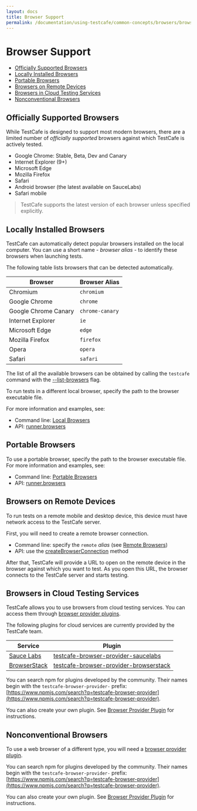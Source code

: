 ```yaml
---
layout: docs
title: Browser Support
permalink: /documentation/using-testcafe/common-concepts/browsers/browser-support.html
---
```

# Browser Support

* [Officially Supported Browsers](#officially-supported-browsers)
* [Locally Installed Browsers](#locally-installed-browsers)
* [Portable Browsers](#portable-browsers)
* [Browsers on Remote Devices](#browsers-on-remote-devices)
* [Browsers in Cloud Testing Services](#browsers-in-cloud-testing-services)
* [Nonconventional Browsers](#nonconventional-browsers)

## Officially Supported Browsers

While TestCafe is designed to support most modern browsers, there are a limited number
of *officially supported* browsers against which TestCafe is actively tested.

* Google Chrome: Stable, Beta, Dev and Canary
* Internet Explorer (9+)
* Microsoft Edge
* Mozilla Firefox
* Safari
* Android browser (the latest available on SauceLabs)
* Safari mobile

> TestCafe supports the latest version of each browser unless specified explicitly.

## Locally Installed Browsers

TestCafe can automatically detect popular browsers installed on the local computer.
You can use a short name - *browser alias* - to identify these browsers when launching tests.

The following table lists browsers that can be detected automatically.

Browser              | Browser Alias
---------------------| -------------------
Chromium             | `chromium`
Google Chrome        | `chrome`
Google Chrome Canary | `chrome-canary`
Internet Explorer    | `ie`
Microsoft Edge       | `edge`
Mozilla Firefox      | `firefox`
Opera                | `opera`
Safari               | `safari`

The list of all the available browsers can be obtained by calling the `testcafe` command
with the [--list-browsers](../command-line-interface.md#-b---list-browsers) flag.

To run tests in a different local browser, specify the path to the browser executable file.

For more information and examples, see:

* Command line: [Local Browsers](../command-line-interface.md#local-browsers)
* API: [runner.browsers](../programming-interface/runner.md#browsers)

## Portable Browsers

To use a portable browser, specify the path to the browser executable file. For more information and examples, see:

* Command line: [Portable Browsers](../command-line-interface.md#portable-browsers)
* API: [runner.browsers](../programming-interface/runner.md#browsers)

## Browsers on Remote Devices

To run tests on a remote mobile and desktop device, this device must have network access to the TestCafe server.

First, you will need to create a remote browser connection.

* Command line: specify the `remote` *alias* (see [Remote Browsers](../command-line-interface.md#remote-browsers))
* API: use the [createBrowserConnection](../programming-interface/testcafe.md#createbrowserconnection) method

After that, TestCafe will provide a URL to open on the remote device in the browser against which you want to test.
As you open this URL, the browser connects to the TestCafe server and starts testing.

## Browsers in Cloud Testing Services

TestCafe allows you to use browsers from cloud testing services. You can access them through [browser provider plugins](../../extending-testcafe/browser-provider-plugin/).

The following plugins for cloud services are currently provided by the TestCafe team.

Service                              | Plugin
------------------------------------ | -------------------
[Sauce Labs](https://saucelabs.com/)          | [testcafe-browser-provider-saucelabs](https://www.npmjs.com/package/testcafe-browser-provider-saucelabs)
[BrowserStack](https://www.browserstack.com/) | [testcafe-browser-provider-browserstack](https://www.npmjs.com/package/testcafe-browser-provider-browserstack)

You can search npm for plugins developed by the community. Their names begin with the `testcafe-browser-provider-` prefix: [https://www.npmjs.com/search?q=testcafe-browser-provider](https://www.npmjs.com/search?q=testcafe-browser-provider).

You can also create your own plugin. See [Browser Provider Plugin](../../../extending-testcafe/browser-provider-plugin/README.md) for instructions.

## Nonconventional Browsers

To use a web browser of a different type, you will need a [browser provider plugin](../../../extending-testcafe/browser-provider-plugin/README.md).

You can search npm for plugins developed by the community. Their names begin with the `testcafe-browser-provider-` prefix: [https://www.npmjs.com/search?q=testcafe-browser-provider](https://www.npmjs.com/search?q=testcafe-browser-provider).

You can also create your own plugin. See [Browser Provider Plugin](../../../extending-testcafe/browser-provider-plugin/README.md) for instructions.
